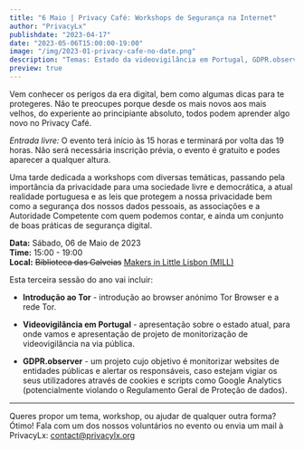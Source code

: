 ```yaml
---
title: "6 Maio | Privacy Café: Workshops de Segurança na Internet"
author: "PrivacyLx"
publishdate: "2023-04-17"
date: "2023-05-06T15:00:00-19:00"
image: "/img/2023-01-privacy-cafe-no-date.png"
description: "Temas: Estado da videovigilância em Portugal, GDPR.observer (plataforma de monitorização de sites de entidades públicas) e introdução ao browser anónimo Tor. Dos mais novos aos mais velhos, do experiente ao principiante absoluto, todos podem aprender algo novo no Privacy Café. Traz o teu portátil, smartphone ou tablet e deixa os voluntários ajudarem-te a proteger os teus dados pessoais e dispositivos."
preview: true
---
```


Vem conhecer os perigos da era digital, bem como algumas dicas para te protegeres. Não te preocupes porque desde os mais novos aos mais velhos, do experiente ao principiante absoluto, todos podem aprender algo novo no Privacy Café.

*Entrada livre:* O evento terá início às 15 horas e terminará por volta das 19 horas. Não será necessária inscrição prévia, o evento é gratuito e podes aparecer a qualquer altura.

Uma tarde dedicada a workshops com diversas temáticas, passando pela importância da privacidade para uma sociedade livre e democrática, a atual realidade portuguesa e as leis que protegem a nossa privacidade bem como a segurança dos nossos dados pessoais, as associações e a Autoridade Competente com quem podemos contar, e ainda um conjunto de boas práticas de segurança digital.


**Data:** Sábado, 06 de Maio de 2023\
**Time:** 15:00 - 19:00\
**Local:** <strike>Biblioteca das Galveias</strike> [Makers in Little Lisbon (MILL)](https://mill.pt/contactos/)

Esta terceira sessão do ano vai incluir:

  - **Introdução ao Tor** - introdução ao browser anónimo Tor Browser e a rede Tor.

  - **Videovigilância em Portugal** - apresentação sobre o estado atual, para onde vamos e apresentação de projeto de monitorização de videovigilância na via pública.

  - **GDPR.observer** - um projeto cujo objetivo é monitorizar websites de entidades públicas e alertar os responsáveis, caso estejam vigiar os seus utilizadores através de cookies e scripts como Google Analytics (potencialmente violando o Regulamento Geral de Proteção de dados).


---

Queres propor um tema, workshop, ou ajudar de qualquer outra forma? Ótimo!
Fala com um dos nossos voluntários no evento ou envia um mail à PrivacyLx: contact@privacylx.org
